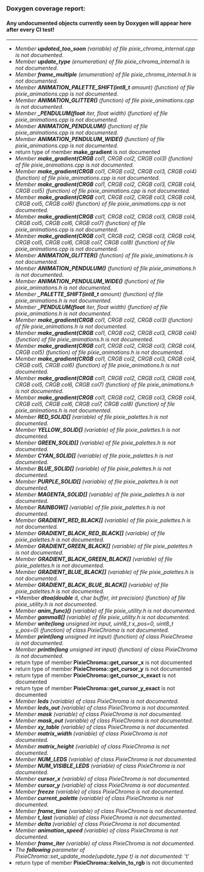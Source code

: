 ### Doxygen coverage report: 
#### Any undocumented objects currently seen by Doxygen will appear here after every CI test!
---------------------------------------------------------
- *Member ***updated_too_soon*** (variable) of file pixie_chroma_internal.cpp is not documented.*
- *Member ***update_type*** (enumeration) of file pixie_chroma_internal.h is not documented.*
- *Member ***frame_multiple*** (enumeration) of file pixie_chroma_internal.h is not documented.*
- *Member ***ANIMATION_PALETTE_SHIFT(int8_t*** amount) (function) of file pixie_animations.cpp is not documented.*
- *Member ***ANIMATION_GLITTER()*** (function) of file pixie_animations.cpp is not documented.*
- *Member ***_PENDULUM(float*** iter, float width) (function) of file pixie_animations.cpp is not documented.*
- *Member ***ANIMATION_PENDULUM()*** (function) of file pixie_animations.cpp is not documented.*
- *Member ***ANIMATION_PENDULUM_WIDE()*** (function) of file pixie_animations.cpp is not documented.*
- return type of member **make_gradient** is not documented
- *Member ***make_gradient(CRGB*** col1, CRGB col2, CRGB col3) (function) of file pixie_animations.cpp is not documented.*
- *Member ***make_gradient(CRGB*** col1, CRGB col2, CRGB col3, CRGB col4) (function) of file pixie_animations.cpp is not documented.*
- *Member ***make_gradient(CRGB*** col1, CRGB col2, CRGB col3, CRGB col4, CRGB col5) (function) of file pixie_animations.cpp is not documented.*
- *Member ***make_gradient(CRGB*** col1, CRGB col2, CRGB col3, CRGB col4, CRGB col5, CRGB col6) (function) of file pixie_animations.cpp is not documented.*
- *Member ***make_gradient(CRGB*** col1, CRGB col2, CRGB col3, CRGB col4, CRGB col5, CRGB col6, CRGB col7) (function) of file pixie_animations.cpp is not documented.*
- *Member ***make_gradient(CRGB*** col1, CRGB col2, CRGB col3, CRGB col4, CRGB col5, CRGB col6, CRGB col7, CRGB col8) (function) of file pixie_animations.cpp is not documented.*
- *Member ***ANIMATION_GLITTER()*** (function) of file pixie_animations.h is not documented.*
- *Member ***ANIMATION_PENDULUM()*** (function) of file pixie_animations.h is not documented.*
- *Member ***ANIMATION_PENDULUM_WIDE()*** (function) of file pixie_animations.h is not documented.*
- *Member ***_PALETTE_SHIFT(int8_t*** amount) (function) of file pixie_animations.h is not documented.*
- *Member ***_PENDULUM(float*** iter, float width) (function) of file pixie_animations.h is not documented.*
- *Member ***make_gradient(CRGB*** col1, CRGB col2, CRGB col3) (function) of file pixie_animations.h is not documented.*
- *Member ***make_gradient(CRGB*** col1, CRGB col2, CRGB col3, CRGB col4) (function) of file pixie_animations.h is not documented.*
- *Member ***make_gradient(CRGB*** col1, CRGB col2, CRGB col3, CRGB col4, CRGB col5) (function) of file pixie_animations.h is not documented.*
- *Member ***make_gradient(CRGB*** col1, CRGB col2, CRGB col3, CRGB col4, CRGB col5, CRGB col6) (function) of file pixie_animations.h is not documented.*
- *Member ***make_gradient(CRGB*** col1, CRGB col2, CRGB col3, CRGB col4, CRGB col5, CRGB col6, CRGB col7) (function) of file pixie_animations.h is not documented.*
- *Member ***make_gradient(CRGB*** col1, CRGB col2, CRGB col3, CRGB col4, CRGB col5, CRGB col6, CRGB col7, CRGB col8) (function) of file pixie_animations.h is not documented.*
- *Member ***RED_SOLID[]*** (variable) of file pixie_palettes.h is not documented.*
- *Member ***YELLOW_SOLID[]*** (variable) of file pixie_palettes.h is not documented.*
- *Member ***GREEN_SOLID[]*** (variable) of file pixie_palettes.h is not documented.*
- *Member ***CYAN_SOLID[]*** (variable) of file pixie_palettes.h is not documented.*
- *Member ***BLUE_SOLID[]*** (variable) of file pixie_palettes.h is not documented.*
- *Member ***PURPLE_SOLID[]*** (variable) of file pixie_palettes.h is not documented.*
- *Member ***MAGENTA_SOLID[]*** (variable) of file pixie_palettes.h is not documented.*
- *Member ***RAINBOW[]*** (variable) of file pixie_palettes.h is not documented.*
- *Member ***GRADIENT_RED_BLACK[]*** (variable) of file pixie_palettes.h is not documented.*
- *Member ***GRADIENT_BLACK_RED_BLACK[]*** (variable) of file pixie_palettes.h is not documented.*
- *Member ***GRADIENT_GREEN_BLACK[]*** (variable) of file pixie_palettes.h is not documented.*
- *Member ***GRADIENT_BLACK_GREEN_BLACK[]*** (variable) of file pixie_palettes.h is not documented.*
- *Member ***GRADIENT_BLUE_BLACK[]*** (variable) of file pixie_palettes.h is not documented.*
- *Member ***GRADIENT_BLACK_BLUE_BLACK[]*** (variable) of file pixie_palettes.h is not documented.*
- *Member ***dtoa(double*** d, char *buffer, int precision) (function) of file pixie_utility.h is not documented.*
- *Member ***anim_func)()*** (variable) of file pixie_utility.h is not documented.*
- *Member ***gamma8[]*** (variable) of file pixie_utility.h is not documented.*
- *Member ***write(long*** unsigned int input, uint8_t x_pos=0, uint8_t y_pos=0) (function) of class PixieChroma is not documented.*
- *Member ***print(long*** unsigned int input) (function) of class PixieChroma is not documented.*
- *Member ***println(long*** unsigned int input) (function) of class PixieChroma is not documented.*
- return type of member **PixieChroma::get_cursor_x** is not documented
- return type of member **PixieChroma::get_cursor_y** is not documented
- return type of member **PixieChroma::get_cursor_x_exact** is not documented
- return type of member **PixieChroma::get_cursor_y_exact** is not documented
- *Member ***leds*** (variable) of class PixieChroma is not documented.*
- *Member ***leds_out*** (variable) of class PixieChroma is not documented.*
- *Member ***mask*** (variable) of class PixieChroma is not documented.*
- *Member ***mask_out*** (variable) of class PixieChroma is not documented.*
- *Member ***xy_table*** (variable) of class PixieChroma is not documented.*
- *Member ***matrix_width*** (variable) of class PixieChroma is not documented.*
- *Member ***matrix_height*** (variable) of class PixieChroma is not documented.*
- *Member ***NUM_LEDS*** (variable) of class PixieChroma is not documented.*
- *Member ***NUM_VISIBLE_LEDS*** (variable) of class PixieChroma is not documented.*
- *Member ***cursor_x*** (variable) of class PixieChroma is not documented.*
- *Member ***cursor_y*** (variable) of class PixieChroma is not documented.*
- *Member ***freeze*** (variable) of class PixieChroma is not documented.*
- *Member ***current_palette*** (variable) of class PixieChroma is not documented.*
- *Member ***frame_time*** (variable) of class PixieChroma is not documented.*
- *Member ***t_last*** (variable) of class PixieChroma is not documented.*
- *Member ***delta*** (variable) of class PixieChroma is not documented.*
- *Member ***animation_speed*** (variable) of class PixieChroma is not documented.*
- *Member ***frame_iter*** (variable) of class PixieChroma is not documented.*
- *The ***following*** parameter of PixieChroma::set_update_mode(update_type t) is not documented:*
  't'
- return type of member **PixieChroma::kelvin_to_rgb** is not documented
